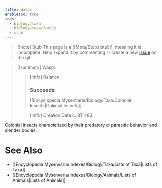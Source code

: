 ```yaml
---
title: Wasps
enableToc: true
tags:
  - biology/taxa
  - biology/taxa/family
  - stub
---
```


> [!note] Stub
> This page is a [[Meta/Stubs|stub]], meaning it is incomplete. Help expand it by commenting or create a new [issue](https://github.com/RagtimeGal/quartz--encyclopedia-mysenvaria/issues/new/choose) on the git!


> [!summary] Wasps
> > [!info] Relation
> > ### Succeeds:
> > [[Encyclopedia Mysenvaria/Biology/Taxa/Colonial Insects|Colonial Insects]]
>
> > [!info] Creation Date
> > c. BT 483

Colonial insects characterized by their predatory or parasitic behavior and slender bodies.

# See Also
- [[Encyclopedia Mysenvaria/Indexes/Biology/Taxa/Lists of Taxa|Lists of Taxa]]
- [[Encyclopedia Mysenvaria/Indexes/Biology/Animals/Lists of Animals|Lists of Animals]]
